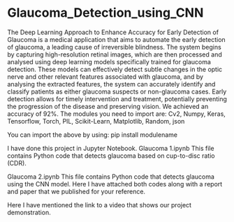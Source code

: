 # Glaucoma_Detection_using_CNN
The Deep Learning Approach to Enhance Accuracy for Early Detection of Glaucoma is a medical application that aims to automate the early detection of glaucoma, a leading cause of irreversible blindness. The system begins by capturing high-resolution retinal images, which are then processed and analysed using deep learning models specifically trained for glaucoma detection. These models can effectively detect subtle changes in the optic nerve and other relevant features associated with glaucoma, and by analysing the extracted features, the system can accurately identify and classify patients as either glaucoma suspects or non-glaucoma cases. Early detection allows for timely intervention and treatment, potentially preventing the progression of the disease and preserving vision. We achieved an accuracy of 92%.
The modules you need to import are:
Cv2, Numpy, Keras, Tensorflow, Torch, PIL, Scikit-Learn, Matplotlib, Random, json

You can import the above by using:
pip install modulename

I have done this project in Jupyter Notebook. 
Glaucoma 1.ipynb This file contains Python code that detects glaucoma based on cup-to-disc ratio (CDR).

Glaucoma 2.ipynb This file contains Python code that detects glaucoma using the CNN model.
Here I have attached both codes along with a report and paper that we published for your reference.

Here I have mentioned the link to a video that shows our project demonstration.
